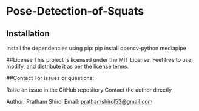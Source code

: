 # Pose-Detection-of-Squats






## Installation
Install the dependencies using pip:
pip install opencv-python mediapipe


##License
This project is licensed under the MIT License. Feel free to use, modify, and distribute it as per the license terms.

##Contact
For issues or questions:

Raise an issue in the GitHub repository
Contact the author directly

Author: Pratham Shirol
Email: prathamshirol53@gmail.com
